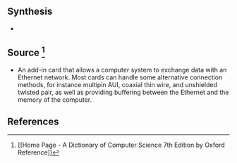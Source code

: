 ## Synthesis
- 
## Source [^1]
- An add-in card that allows a computer system to exchange data with an Ethernet network. Most cards can handle some alternative connection methods, for instance multipin AUI, coaxial thin wire, and unshielded twisted pair, as well as providing buffering between the Ethernet and the memory of the computer.
## References

[^1]: [[Home Page - A Dictionary of Computer Science 7th Edition by Oxford Reference]]